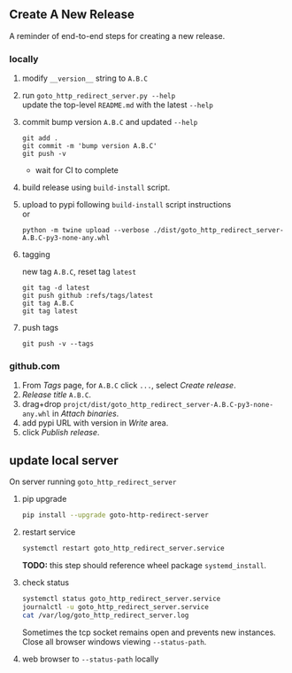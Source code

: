## Create A New Release

A reminder of end-to-end steps for creating a new release.

### locally

1. modify `__version__` string to `A.B.C`

2. run `goto_http_redirect_server.py --help`<br />
   update the top-level `README.md` with the latest `--help`

3. commit bump version `A.B.C` and updated `--help`

       git add .
       git commit -m 'bump version A.B.C'
       git push -v

   - wait for CI to complete

4. build release using `build-install` script.

5. upload to pypi following `build-install` script instructions<br/>
   or
   ```text
   python -m twine upload --verbose ./dist/goto_http_redirect_server-A.B.C-py3-none-any.whl
   ```

6. tagging

   new tag `A.B.C`, reset tag `latest`

       git tag -d latest
       git push github :refs/tags/latest
       git tag A.B.C
       git tag latest

7. push tags

       git push -v --tags

### github.com

1. From _Tags_ page, for `A.B.C` click `...`, select _Create release_.
2. _Release title_ `A.B.C`.
3. drag+drop `projct/dist/goto_http_redirect_server-A.B.C-py3-none-any.whl` in
   _Attach binaries_.
4. add pypi URL with version in _Write_ area.
5. click _Publish release_.

## update local server

On server running `goto_http_redirect_server`

1. pip upgrade
   ```bash
   pip install --upgrade goto-http-redirect-server
   ```

2. restart service
   ```bash
   systemctl restart goto_http_redirect_server.service
   ```
   **TODO:** this step should reference wheel package `systemd_install`.

3. check status
   ```bash
   systemctl status goto_http_redirect_server.service
   journalctl -u goto_http_redirect_server.service
   cat /var/log/goto_http_redirect_server.log
   ```
   Sometimes the tcp socket remains open and prevents new instances. Close all
   browser windows viewing `--status-path`.

4. web browser to `--status-path` locally

